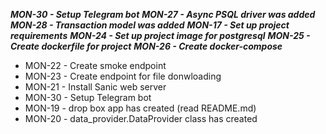 ***MON-30 - Setup Telegram bot***
***MON-27 - Async PSQL driver was added***
***MON-28 - Transaction model was added***
***MON-17 - Set up project requirements***
***MON-24 - Set up project image for postgresql***
***MON-25 - Create dockerfile for project***
***MON-26 - Create docker-compose***
* MON-22 - Create smoke endpoint
* MON-23 - Create endpoint for file donwloading
* MON-21 - Install Sanic web server
* MON-30 - Setup Telegram bot
* MON-19 - drop box app has created (read README.md)
* MON-20 - data_provider.DataProvider class has created
